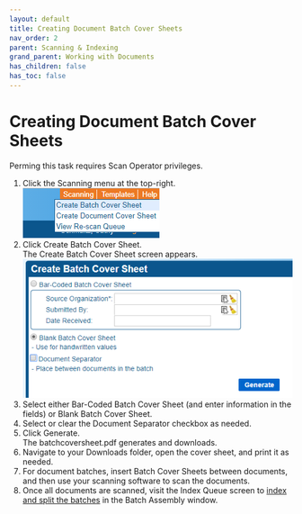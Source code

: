 ```yaml
---
layout: default
title: Creating Document Batch Cover Sheets
nav_order: 2
parent: Scanning & Indexing
grand_parent: Working with Documents
has_children: false
has_toc: false
---
```

# Creating Document Batch Cover Sheets

Perming this task requires Scan Operator privileges.

1. Click the Scanning menu at the top-right.  
    ![Scanning Menu](/assets/images/q-action-scanning-menu.PNG "Scanning Menu")
2. Click Create Batch Cover Sheet.  
    The Create Batch Cover Sheet screen appears.  
    ![Create Batch Cover Sheet Screen](/assets/images/q-action-create-batch-cover-sheet.PNG "Create Batch Cover Sheet Screen")
3. Select either Bar-Coded Batch Cover Sheet (and enter information in the fields) or Blank Batch Cover Sheet.
4. Select or clear the Document Separator checkbox as needed.
5. Click Generate.  
    The batchcoversheet.pdf generates and downloads.
6. Navigate to your Downloads folder, open the cover sheet, and print it as needed.
7. For document batches, insert Batch Cover Sheets between documents, and then use your scanning software to scan the documents.
8. Once all documents are scanned, visit the Index Queue screen to [index and split the batches](/docs/working-with-documents/add-documents/adding-documents-in-batches) in the Batch Assembly window.